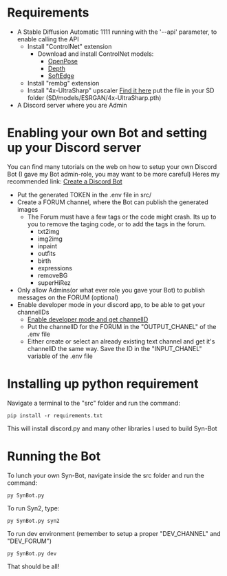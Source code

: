 # Requirements
- A Stable Diffusion Automatic 1111 running with the '--api' parameter, to enable calling the API
    - Install "ControlNet" extension
        - Download and install ControlNet models:
            - [OpenPose](https://huggingface.co/lllyasviel/ControlNet-v1-1/resolve/main/control_v11p_sd15_openpose.pth?download=true)
            - [Depth](https://huggingface.co/lllyasviel/ControlNet-v1-1/resolve/main/control_v11f1p_sd15_depth.pth?download=true_)
            - [SoftEdge](https://huggingface.co/lllyasviel/ControlNet-v1-1/resolve/main/control_v11p_sd15_softedge.pth?download=true)
    - Install "rembg" extension
    - Install "4x-UltraSharp" upscaler [Find it here](https://openmodeldb.info/models/4x-UltraSharp) put the file in your SD folder (SD/models/ESRGAN/4x-UltraSharp.pth)
- A Discord server where you are Admin



# Enabling your own Bot and setting up your Discord server
You can find many tutorials on the web on how to setup your own Discord Bot (I gave my Bot admin-role, you may want to be more careful)
Heres my recommended link: [Create a Discord Bot](https://discordpy.readthedocs.io/en/stable/discord.html)

- Put the generated TOKEN in the .env file in src/
- Create a FORUM channel, where the Bot can publish the generated images
    - The Forum must have a few tags or the code might crash. Its up to you to remove the taging code, or to add the tags in the forum.
        - txt2img
        - img2img
        - inpaint
        - outfits
        - birth
        - expressions
        - removeBG
        - superHiRez
- Only allow Admins(or what ever role you gave your Bot) to publish messages on the FORUM (optional)
- Enable developer mode in your discord app, to be able to get your channelIDs
    - [Enable developer mode and get channelID](https://www.howtogeek.com/714348/how-to-enable-or-disable-developer-mode-on-discord/#:~:text=In%20Discord's%20settings%20menu%2C%20select,the%20%22Developer%20Mode%22%20option.)
    - Put the channelID for the FORUM in the "OUTPUT_CHANEL" of the .env file
    - Either create or select an already existing text channel and get it's channelID the same way. Save the ID in the "INPUT_CHANEL" variable of the .env file 


# Installing up python requirement
Navigate a terminal to the "src" folder and run the command:
```
pip install -r requirements.txt
```
This will install discord.py and many other libraries I used to build Syn-Bot

# Running the Bot
To lunch your own Syn-Bot, navigate inside the src folder and run the command:
```
py SynBot.py
```

To run Syn2, type:
```
py SynBot.py syn2
```

To run dev environment (remember to setup a proper "DEV_CHANNEL" and "DEV_FORUM")
```
py SynBot.py dev
```

That should be all!